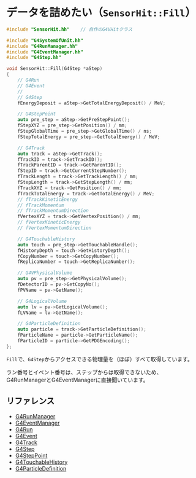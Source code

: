 # データを詰めたい（``SensorHit::Fill``）

```cpp
#include "SensorHit.hh"    // 自作のG4VHitクラス

#include "G4SystemOfUnit.hh"
#include "G4RunManager.hh"
#include "G4EventManager.hh"
#include "G4Step.hh"

void SensorHit::Fill(G4Step *aStep)
{
    // G4Run
    // G4Event
    //
    // G4Step
    fEnergyDeposit = aStep->GetTotalEnergyDeposit() / MeV;

    // G4StepPoint
    auto pre_step = aStep->GetPreStepPoint();
    fStepXYZ = pre_step->GetPosition() / mm;
    fStepGlobalTime = pre_step->GetGlobalTime() / ns;
    fStepTotalEnergy = pre_step->GetTotalEnergy() / MeV;

    // G4Track
    auto track = aStep->GetTrack();
    fTrackID = track->GetTrackID();
    fTrackParentID = track->GetParentID();
    fStepID = track->GetCurrentStepNumber();
    fTrackLength = track->GetTrackLength() / mm;
    fStepLength = track->GetStepLength() / mm;
    fTrackXYZ = track->GetPosition() / mm;
    fTrackTotalEnergy = track->GetTotalEnergy() / MeV;
    // fTrackKineticEnergy
    // fTrackMomentum
    // fTrackMomentumDirection
    fVertexXYZ = track->GetVertexPosition() / mm;
    // fVertexKineticEnergy
    // fVertexMomentumDirection

    // G4TouchableHistory
    auto touch = pre_step->GetTouchableHandle();
    fHistoryDepth = touch->GetHistoryDepth();
    fCopyNumber = touch->GetCopyNumber();
    fReplicaNumber = touch->GetReplicaNumber();

    // G4VPhysicalVolume
    auto pv = pre_step->GetPhysicalVolume();
    fDetectorID = pv->GetCopyNo();
    fPVName = pv->GetName();

    // G4LogicalVolume
    auto lv = pv->GetLogicalVolume();
    fLVName = lv->GetName();

    // G4ParticleDefinition
    auto particle = track->GetParticleDefinition();
    fParticleName = particle->GetParticleName();
    fParticleID = particle->GetPDGEncoding();
};
```

``Fill``で、``G4Step``からアクセスできる物理量を（ほぼ）すべて取得しています。

ラン番号とイベント番号は、ステップからは取得できないため、
G4RunManagerとG4EventManagerに直接聞いています。

## リファレンス

- [G4RunManager](https://geant4.kek.jp/Reference/11.2.0/classG4RunManager.html)
- [G4EventManager](https://geant4.kek.jp/Reference/11.2.0/classG4EventManager.html)
- [G4Run](https://geant4.kek.jp/Reference/11.2.0/classG4Run.html)
- [G4Event](https://geant4.kek.jp/Reference/11.2.0/classG4Event.html)
- [G4Track](https://geant4.kek.jp/Reference/11.2.0/classG4Track.html)
- [G4Step](https://geant4.kek.jp/Reference/11.2.0/classG4Step.html)
- [G4StepPoint](https://geant4.kek.jp/Reference/11.2.0/classG4StepPoint.html)
- [G4TouchableHistory](https://geant4.kek.jp/Reference/11.2.0/classG4TouchableHistory.html)
- [G4ParticleDefinition](https://geant4.kek.jp/Reference/11.2.0/classG4ParticleDefinition.html)
